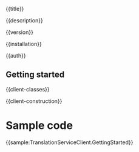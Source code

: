 {{title}}

{{description}}

{{version}}

{{installation}}

{{auth}}

## Getting started

{{client-classes}}

{{client-construction}}

# Sample code

{{sample:TranslationServiceClient.GettingStarted}}
